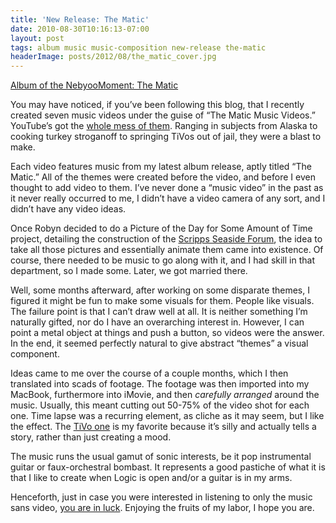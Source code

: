 ```yaml
---
title: 'New Release: The Matic'
date: 2010-08-30T10:16:13-07:00
layout: post
tags: album music music-composition new-release the-matic
headerImage: posts/2012/08/the_matic_cover.jpg
---
```

[Album of the NebyooMoment: The Matic](http://nebyoolae.com/albums/12)

You may have noticed, if you&#8217;ve been following this blog, that I recently created seven music videos under the guise of &#8220;The Matic Music Videos.&#8221; YouTube&#8217;s got the [whole mess of them](http://www.youtube.com/view_play_list?p=AFAC55BA232E03E6). Ranging in subjects from Alaska to cooking turkey stroganoff to springing TiVos out of jail, they were a blast to make.

<!--more-->

Each video features music from my latest album release, aptly titled &#8220;The Matic.&#8221; All of the themes were created before the video, and before I even thought to add video to them. I&#8217;ve never done a &#8220;music video&#8221; in the past as it never really occurred to me, I didn&#8217;t have a video camera of any sort, and I didn&#8217;t have any video ideas.

Once Robyn decided to do a Picture of the Day for Some Amount of Time project, detailing the construction of the [Scripps Seaside Forum](http://www.youtube.com/watch?v=btYKAvGp78A), the idea to take all those pictures and essentially animate them came into existence. Of course, there needed to be music to go along with it, and I had skill in that department, so I made some. Later, we got married there.

Well, some months afterward, after working on some disparate themes, I figured it might be fun to make some visuals for them. People like visuals. The failure point is that I can&#8217;t draw well at all. It is neither something I&#8217;m naturally gifted, nor do I have an overarching interest in. However, I can point a metal object at things and push a button, so videos were the answer. In the end, it seemed perfectly natural to give abstract &#8220;themes&#8221; a visual component.

Ideas came to me over the course of a couple months, which I then translated into scads of footage. The footage was then imported into my MacBook, furthermore into iMovie, and then _carefully arranged_ around the music. Usually, this meant cutting out 50-75% of the video shot for each one. Time lapse was a recurring element, as cliche as it may seem, but I like the effect. The [TiVo one](http://www.youtube.com/watch?v=aS525JYfNG8) is my favorite because it&#8217;s silly and actually tells a story, rather than just creating a mood.

The music runs the usual gamut of sonic interests, be it pop instrumental guitar or faux-orchestral bombast. It represents a good pastiche of what it is that I like to create when Logic is open and/or a guitar is in my arms.

Henceforth, just in case you were interested in listening to only the music sans video, [you are in luck](http://nebyoolae.com/albums/view/12). Enjoying the fruits of my labor, I hope you are.
